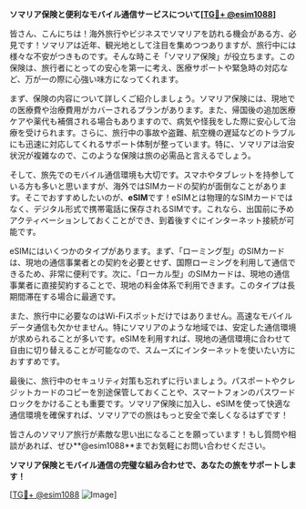 **ソマリア保険と便利なモバイル通信サービスについて[[TG💪+ @esim1088](https://t.me/s/esim1088)]**

皆さん、こんにちは！海外旅行やビジネスでソマリアを訪れる機会がある方、必見です！ソマリアは近年、観光地として注目を集めつつありますが、旅行中には様々な不安がつきものです。そんな時こそ「ソマリア保険」が役立ちます。この保険は、旅行者にとっての安心を第一に考え、医療サポートや緊急時の対応など、万が一の際に心強い味方になってくれます。

まず、保険の内容について詳しくご紹介しましょう。ソマリア保険には、現地での医療費や治療費用がカバーされるプランがあります。また、帰国後の追加医療ケアや薬代も補償される場合もありますので、病気や怪我をした際に安心して治療を受けられます。さらに、旅行中の事故や盗難、航空機の遅延などのトラブルにも迅速に対応してくれるサポート体制が整っています。特に、ソマリアは治安状況が複雑なので、このような保険は旅の必需品と言えるでしょう。

そして、旅先でのモバイル通信環境も大切です。スマホやタブレットを持参している方も多いと思いますが、海外ではSIMカードの契約が面倒なことがあります。そこでおすすめしたいのが、**eSIM**です！eSIMとは物理的なSIMカードではなく、デジタル形式で携帯電話に保存されるSIMです。これなら、出国前に予めアクティベーションしておくことができ、到着後すぐにインターネット接続が可能です。

eSIMにはいくつかのタイプがあります。まず、「ローミング型」のSIMカードは、現地の通信事業者との契約を必要とせず、国際ローミングを利用して通信できるため、非常に便利です。次に、「ローカル型」のSIMカードは、現地の通信事業者に直接契約することで、現地の料金体系で利用できます。このタイプは長期間滞在する場合に最適です。

また、旅行中に必要なのはWi-Fiスポットだけではありません。高速なモバイルデータ通信も欠かせません。特にソマリアのような地域では、安定した通信環境が求められることが多いです。eSIMを利用すれば、現地の通信環境に合わせて自由に切り替えることが可能なので、スムーズにインターネットを使いたい方におすすめです。

最後に、旅行中のセキュリティ対策も忘れずに行いましょう。パスポートやクレジットカードのコピーを別途保管しておくことや、スマートフォンのパスワードロックをかけることも重要です。ソマリア保険に加入し、eSIMを使って快適な通信環境を確保すれば、ソマリアでの旅はもっと安全で楽しくなるはずです！

皆さんのソマリア旅行が素敵な思い出になることを願っています！もし質問や相談があれば、ぜひ**@esim1088**までお気軽にお問い合わせください。

**ソマリア保険とモバイル通信の完璧な組み合わせで、あなたの旅をサポートします！**

[[TG💪+ @esim1088](https://t.me/s/esim1088) ![Image](https://i.postimg.cc/Y0z9fWf4/image.png)]